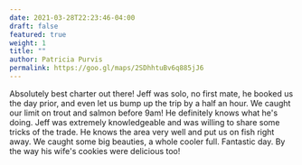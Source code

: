 ```yaml
---
date: 2021-03-28T22:23:46-04:00
draft: false
featured: true
weight: 1
title: ""
author: Patricia Purvis
permalink: https://goo.gl/maps/2SDhhtuBv6q885jJ6
---
```


Absolutely best charter out there! Jeff was solo, no first mate, he booked us the day prior, and even let us bump up the trip by a half an hour. We caught our limit on trout and salmon before 9am! He definitely knows what he's doing. Jeff was extremely knowledgeable and was willing to share some tricks of the trade. He knows the area very well and put us on fish right away. We caught some big beauties, a whole cooler full. Fantastic day. By the way his wife's cookies were delicious too!
